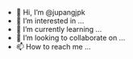 - 👋 Hi, I’m @jupangjpk
- 👀 I’m interested in ...
- 🌱 I’m currently learning ...
- 💞️ I’m looking to collaborate on ...
- 📫 How to reach me ...

<!---
mandesjupang/mandesjupang is a ✨ special ✨ repository because its `README.md` (this file) appears on your GitHub profile.
You can click the Preview link to take a look at your changes.
--->
